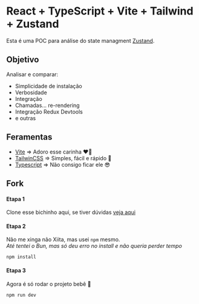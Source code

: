 # React + TypeScript + Vite + Tailwind + Zustand

Esta é uma POC para análise do state managment [Zustand](https://docs.pmnd.rs/zustand/getting-started/introduction).

## Objetivo

Analisar e comparar:

- Simplicidade de instalação
- Verbosidade
- Integração
- Chamadas... re-rendering
- Integração Redux Devtools
- e outras

## Feramentas

- [Vite](https://vitejs.dev/guide/) => Adoro esse carinha ❤️‍🔥
- [TailwinCSS](https://tailwindcss.com/docs/guides/vite) => Simples, fácil e rápido 💨
- [Typescript](https://www.typescriptlang.org/docs/) => Não consigo ficar ele 😎

## Fork

#### Etapa 1

Clone esse bichinho aqui, se tiver dúvidas [veja aqui](https://docs.github.com/en/repositories/creating-and-managing-repositories/cloning-a-repository)

#### Etapa 2

Não me xinga não Xiita, mas usei `npm` mesmo.<br>
_Até tentei o Bun, mas só deu erro no install e não queria perder tempo_

```
npm install
```

#### Etapa 3

Agora é só rodar o projeto bebê 👶

```
npm run dev
```
